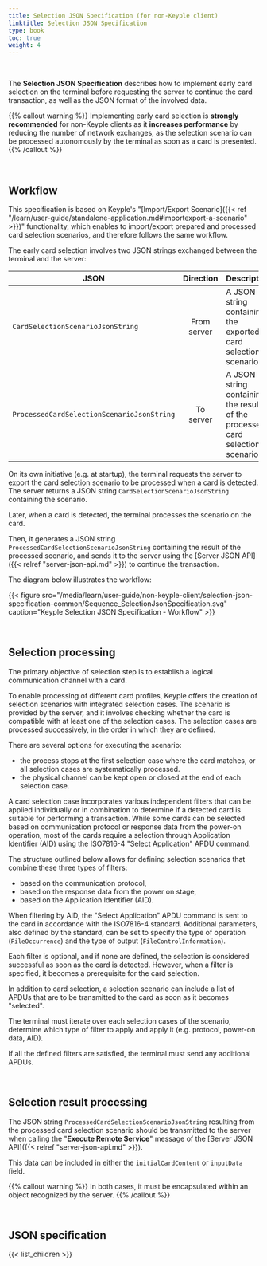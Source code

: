```yaml
---
title: Selection JSON Specification (for non-Keyple client)
linktitle: Selection JSON Specification
type: book
toc: true
weight: 4
---
```


<br>

The **Selection JSON Specification** describes how to implement early card selection on the terminal before requesting
the server to continue the card transaction, as well as the JSON format of the involved data.

{{% callout warning %}}
Implementing early card selection is **strongly recommended** for non-Keyple clients as it **increases performance** by
reducing the number of network exchanges, as the selection scenario can be processed autonomously by the terminal as
soon as a card is presented.
{{% /callout %}}

<br>

## Workflow

This specification is based on Keyple's
"[Import/Export Scenario]({{< ref "/learn/user-guide/standalone-application.md#importexport-a-scenario" >}})"
functionality, which enables to import/export prepared and processed card selection scenarios,
and therefore follows the same workflow.

The early card selection involves two JSON strings exchanged between the terminal and the server:

| JSON                                       |  Direction  | Description                                                                   |
|--------------------------------------------|:-----------:|-------------------------------------------------------------------------------|
| `CardSelectionScenarioJsonString`          | From server | A JSON string containing the exported card selection scenario.                |
| `ProcessedCardSelectionScenarioJsonString` |  To server  | A JSON string containing the result of the processed card selection scenario. |

On its own initiative (e.g. at startup), the terminal requests the server to export the card selection scenario to be
processed when a card is detected. The server returns a JSON string `CardSelectionScenarioJsonString` containing the 
scenario.

Later, when a card is detected, the terminal processes the scenario on the card.

Then, it generates a JSON string `ProcessedCardSelectionScenarioJsonString` containing the result of the 
processed scenario, and sends it to the server using the [Server JSON API]({{< relref "server-json-api.md" >}}) 
to continue the transaction.

The diagram below illustrates the workflow:

{{< figure src="/media/learn/user-guide/non-keyple-client/selection-json-specification-common/Sequence_SelectionJsonSpecification.svg" caption="Keyple Selection JSON Specification - Workflow" >}}

<br>

## Selection processing

The primary objective of selection step is to establish a logical communication channel with a card.

To enable processing of different card profiles, Keyple offers the creation of selection scenarios with integrated
selection cases. The scenario is provided by the server, and it involves checking whether the
card is compatible with at least one of the selection cases. The selection cases are processed successively, in the
order in which they are defined.

There are several options for executing the scenario:
- the process stops at the first selection case where the card matches, or all selection cases are systematically processed.
- the physical channel can be kept open or closed at the end of each selection case.

A card selection case incorporates various independent filters that can be applied individually or in combination
to determine if a detected card is suitable for performing a transaction. While some cards can be selected based on
communication protocol or response data from the power-on operation, most of the cards require a selection through
Application Identifier (AID) using the ISO7816-4 "Select Application" APDU command.

The structure outlined below allows for defining selection scenarios that combine these three types of filters:
- based on the communication protocol,
- based on the response data from the power on stage,
- based on the Application Identifier (AID).

When filtering by AID, the "Select Application" APDU command is sent to the card in accordance with the ISO7816-4
standard.
Additional parameters, also defined by the standard, can be set to specify the type of operation (`FileOccurrence`)
and the type of output (`FileControlInformation`).

Each filter is optional, and if none are defined, the selection is considered successful as soon as the card is
detected.
However, when a filter is specified, it becomes a prerequisite for the card selection.

In addition to card selection, a selection scenario can include a list of APDUs that are to be transmitted to the card
as soon as it becomes "selected".

The terminal must iterate over each selection cases of the scenario, determine which type of filter to apply and apply
it (e.g. protocol, power-on data, AID).

If all the defined filters are satisfied, the terminal must send any additional APDUs.

<br>

## Selection result processing

The JSON string `ProcessedCardSelectionScenarioJsonString` resulting from the processed card selection scenario 
should be transmitted to the server when calling the "**Execute Remote Service**" message of the 
[Server JSON API]({{< relref "server-json-api.md" >}}).

This data can be included in either the `initialCardContent` or `inputData` field.

{{% callout warning %}}
In both cases, it must be encapsulated within an object recognized by the server.
{{% /callout %}}

<br>

## JSON specification

{{< list_children >}}